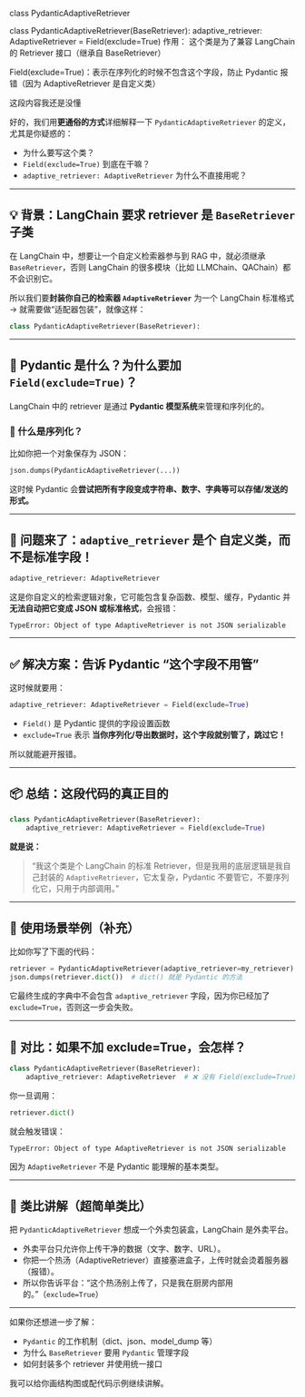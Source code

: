 class PydanticAdaptiveRetriever


class PydanticAdaptiveRetriever(BaseRetriever):
    adaptive_retriever: AdaptiveRetriever = Field(exclude=True)
作用： 这个类是为了兼容 LangChain 的 Retriever 接口（继承自 BaseRetriever）

Field(exclude=True)：表示在序列化的时候不包含这个字段，防止 Pydantic 报错（因为 AdaptiveRetriever 是自定义类）

这段内容我还是没懂

好的，我们用**更通俗的方式**详细解释一下 `PydanticAdaptiveRetriever` 的定义，尤其是你疑惑的：

* 为什么要写这个类？
* `Field(exclude=True)` 到底在干嘛？
* `adaptive_retriever: AdaptiveRetriever` 为什么不直接用呢？

---

## 💡 背景：LangChain 要求 retriever 是 `BaseRetriever` 子类

在 LangChain 中，想要让一个自定义检索器参与到 RAG 中，就必须继承 `BaseRetriever`，否则 LangChain 的很多模块（比如 LLMChain、QAChain）都不会识别它。

所以我们要**封装你自己的检索器 `AdaptiveRetriever`** 为一个 LangChain 标准格式 → 就需要做“适配器包装”，就像这样：

```python
class PydanticAdaptiveRetriever(BaseRetriever):
```

---

## 🎯 Pydantic 是什么？为什么要加 `Field(exclude=True)`？

LangChain 中的 retriever 是通过 **Pydantic 模型系统**来管理和序列化的。

### 🤔 什么是序列化？

比如你把一个对象保存为 JSON：

```python
json.dumps(PydanticAdaptiveRetriever(...))
```

这时候 Pydantic 会**尝试把所有字段变成字符串、数字、字典等可以存储/发送的形式。**

---

## 🧨 问题来了：`adaptive_retriever` 是个 **自定义类**，而不是标准字段！

```python
adaptive_retriever: AdaptiveRetriever
```

这是你自定义的检索逻辑对象，它可能包含复杂函数、模型、缓存，Pydantic 并**无法自动把它变成 JSON 或标准格式**，会报错：

```
TypeError: Object of type AdaptiveRetriever is not JSON serializable
```

---

## ✅ 解决方案：告诉 Pydantic “这个字段不用管”

这时候就要用：

```python
adaptive_retriever: AdaptiveRetriever = Field(exclude=True)
```

* `Field()` 是 Pydantic 提供的字段设置函数
* `exclude=True` 表示 **当你序列化/导出数据时，这个字段就别管了，跳过它！**

所以就能避开报错。

---

## 📦 总结：这段代码的真正目的

```python
class PydanticAdaptiveRetriever(BaseRetriever):
    adaptive_retriever: AdaptiveRetriever = Field(exclude=True)
```

**就是说：**

> “我这个类是个 LangChain 的标准 Retriever，但是我用的底层逻辑是我自己封装的 `AdaptiveRetriever`，它太复杂，Pydantic 不要管它，不要序列化它，只用于内部调用。”

---

## 🎯 使用场景举例（补充）

比如你写了下面的代码：

```python
retriever = PydanticAdaptiveRetriever(adaptive_retriever=my_retriever)
json.dumps(retriever.dict())  # dict() 就是 Pydantic 的方法
```

它最终生成的字典中不会包含 `adaptive_retriever` 字段，因为你已经加了 `exclude=True`，否则这一步会失败。

---

## 🧪 对比：如果不加 exclude=True，会怎样？

```python
class PydanticAdaptiveRetriever(BaseRetriever):
    adaptive_retriever: AdaptiveRetriever  # ❌ 没有 Field(exclude=True)
```

你一旦调用：

```python
retriever.dict()
```

就会触发错误：

```
TypeError: Object of type AdaptiveRetriever is not JSON serializable
```

因为 `AdaptiveRetriever` 不是 Pydantic 能理解的基本类型。

---

## 🧠 类比讲解（超简单类比）

把 `PydanticAdaptiveRetriever` 想成一个外卖包装盒，LangChain 是外卖平台。

* 外卖平台只允许你上传干净的数据（文字、数字、URL）。
* 你把一个热汤（AdaptiveRetriever）直接塞进盒子，上传时就会烫着服务器（报错）。
* 所以你告诉平台：“这个热汤别上传了，只是我在厨房内部用的。”（`exclude=True`）

---

如果你还想进一步了解：

* `Pydantic` 的工作机制（dict、json、model\_dump 等）
* 为什么 `BaseRetriever` 要用 `Pydantic` 管理字段
* 如何封装多个 retriever 并使用统一接口

我可以给你画结构图或配代码示例继续讲解。

